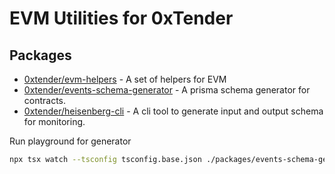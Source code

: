 # EVM Utilities for 0xTender

## Packages

- [0xtender/evm-helpers](packages/evm-helpers/README.md) - A set of helpers for EVM
- [0xtender/events-schema-generator](packages/events-schema-generator/README.md) - A prisma schema generator for contracts.
- [0xtender/heisenberg-cli](packages/heisenberg-cli/README.md) - A cli tool to generate input and output schema for monitoring.

Run playground for generator

```bash
npx tsx watch --tsconfig tsconfig.base.json ./packages/events-schema-generator/src/playground.ts
```

